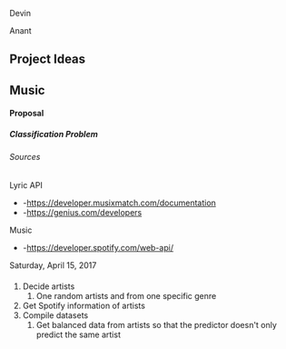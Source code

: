 Devin

Anant

Project Ideas
---------
## Music

#### Proposal

##### Classification Problem

###### Sources
Lyric API
* -https://developer.musixmatch.com/documentation
* -https://genius.com/developers

Music
* -https://developer.spotify.com/web-api/


Saturday, April 15, 2017
####
1. Decide artists
   1. One random artists and from one specific genre
2. Get Spotify information of artists
3. Compile datasets
   1. Get balanced data from artists so that the predictor doesn't only predict the same artist

